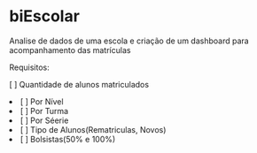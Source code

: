 # biEscolar
Analise de dados de uma escola e criação de um dashboard para acompanhamento das matrículas

Requisitos:

[ ] Quantidade de alunos matriculados<br>
 <li> [ ] Por Nível </li> 
 <li>  [ ] Por Turma </li> 
 <li>  [ ] Por Séerie </li> 
 <li>  [ ] Tipo de Alunos(Rematriculas, Novos)</li> 
 <li>  [ ] Bolsistas(50% e 100%)</li> 
  
